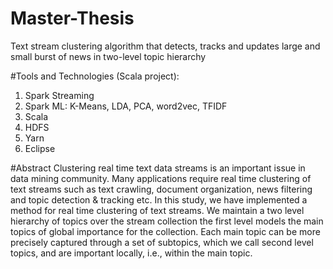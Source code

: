 # Master-Thesis
Text stream clustering algorithm that detects, tracks and updates large and small burst of news in two-level topic hierarchy

#Tools and Technologies (Scala project):
  1. Spark Streaming
  2. Spark ML: K-Means, LDA, PCA, word2vec, TFIDF
  2. Scala
  3. HDFS
  4. Yarn
  5. Eclipse

#Abstract
Clustering real time text data streams is an important issue in data mining community. Many applications require real time clustering of text streams such as text crawling, document organization, news filtering and topic detection & tracking etc. In this study, we have implemented a method for real time clustering of text streams. We maintain a two level hierarchy of topics over the stream collection the first level models the main topics of global importance for the collection. Each main topic can be more precisely captured through a set of subtopics, which we call second level topics, and are important locally, i.e., within the main topic. 

